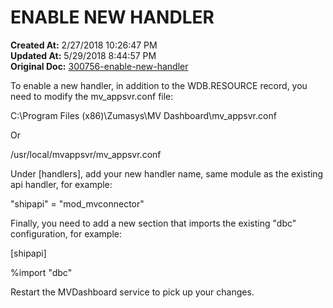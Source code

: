 # ENABLE NEW HANDLER

**Created At:** 2/27/2018 10:26:47 PM  
**Updated At:** 5/29/2018 8:44:57 PM  
**Original Doc:** [300756-enable-new-handler](https://docs.zumasys.com/36307-mv-connect/300756-enable-new-handler)  


To enable a new handler, in addition to the WDB.RESOURCE record, you need to modify the mv\_appsvr.conf file:

C:\Program Files (x86)\Zumasys\MV Dashboard\mv\_appsvr.conf

Or

/usr/local/mvappsvr/mv\_appsvr.conf

Under [handlers], add your new handler name, same module as the existing api handler, for example:

"shipapi" = "mod\_mvconnector"

Finally, you need to add a new section that imports the existing "dbc" configuration, for example:

[shipapi]

%import "dbc"

Restart the MVDashboard service to pick up your changes.
